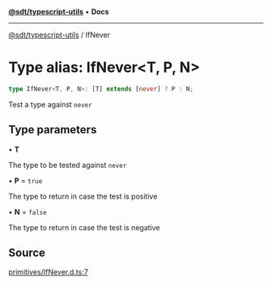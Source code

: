 [**@sdt/typescript-utils**](../README.md) • **Docs**

***

[@sdt/typescript-utils](../globals.md) / IfNever

# Type alias: IfNever\<T, P, N\>

```ts
type IfNever<T, P, N>: [T] extends [never] ? P : N;
```

Test a type against `never`

## Type parameters

• **T**

The type to be tested against `never`

• **P** = `true`

The type to return in case the test is positive

• **N** = `false`

The type to return in case the test is negative

## Source

[primitives/IfNever.d.ts:7](https://github.com/sylvaindethier/typescript-utils/blob/e7680a30b103160906023901bec4d9bbf09f1e74/src/types/primitives/IfNever.d.ts#L7)
